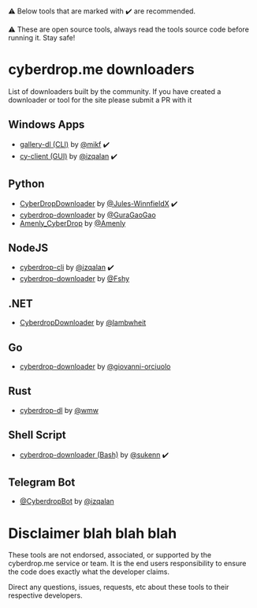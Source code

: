 ⚠️ Below tools that are marked with :heavy_check_mark: are recommended.

⚠️ These are open source tools, always read the tools source code before running it. Stay safe!



# cyberdrop.me downloaders
List of downloaders built by the community. If you have created a downloader or tool for the site please submit a PR with it

## Windows Apps
* [gallery-dl (CLI)](https://github.com/mikf/gallery-dl) by [@mikf](https://github.com/mikf) :heavy_check_mark:
* [cy-client (GUI)](https://github.com/izqalan/cy-client) by [@izqalan](https://github.com/izqalan) :heavy_check_mark:

## Python
* [CyberDropDownloader](https://github.com/Jules-WinnfieldX/CyberDropDownloader) by [@Jules-WinnfieldX](https://github.com/Jules-WinnfieldX) :heavy_check_mark:
* [cyberdrop-downloader](https://github.com/GuraGaoGao/cyberdrop-downloader) by [@GuraGaoGao](https://github.com/GuraGaoGao)
* [Amenly_CyberDrop](https://github.com/Amenly/CyberDrop) by [@Amenly](https://github.com/Amenly)

## NodeJS  
* [cyberdrop-cli](https://github.com/izqalan/CyberDrop-cli) by [@izqalan](https://github.com/izqalan) :heavy_check_mark:
* [cyberdrop-downloader](https://www.npmjs.com/package/cyberdrop-downloader) by [@Fshy](https://gitlab.com/Fshy)

## .NET
* [CyberdropDownloader](https://github.com/lambwheit/CyberdropDownloader) by [@lambwheit](https://github.com/lambwheit)

## Go  
* [cyberdrop-downloader](https://github.com/giovanni-orciuolo/cyberdrop-downloader) by [@giovanni-orciuolo](https://github.com/giovanni-orciuolo)

## Rust  
* [cyberdrop-dl](https://github.com/wmw9/cyberdrop-dl) by [@wmw](https://github.com/wmw9)

## Shell Script 
* [cyberdrop-downloader (Bash)](https://github.com/sukenn/cyberdrop-downloader) by [@sukenn](https://github.com/sukenn) :heavy_check_mark:

## Telegram Bot
* [@CyberdropBot](https://github.com/izqalan/Cyberdrop-Telegram) by [@izqalan](https://github.com/izqalan)



# Disclaimer blah blah blah

These tools are not endorsed, associated, or supported by the cyberdrop.me service or team. It is the end users responsibility to ensure the code does exactly what the developer claims.

Direct any questions, issues, requests, etc about these tools to their respective developers.
